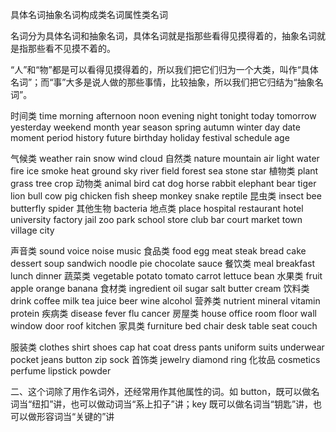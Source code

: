 具体名词抽象名词构成类名词属性类名词

名词分为具体名词和抽象名词，具体名词就是指那些看得见摸得着的，抽象名词就是指那些看不见摸不着的。

“人”和“物”都是可以看得见摸得着的，所以我们把它们归为一个大类，叫作“具体名词”；而“事”大多是说人做的那些事情，比较抽象，所以我们把它归结为“抽象名词”。

时间类 time morning afternoon noon evening night tonight today tomorrow yesterday weekend month year season spring autumn winter day date moment period history future birthday holiday festival schedule age

气候类 weather rain snow wind cloud 自然类 nature mountain air light water fire ice smoke heat ground sky river field forest sea stone star 植物类 plant grass tree crop 动物类 animal bird cat dog horse rabbit elephant bear tiger lion bull cow pig chicken fish sheep monkey snake reptile 昆虫类 insect bee butterfly spider 其他生物 bacteria 地点类 place hospital restaurant hotel university factory jail zoo park school store club bar court market town village city

声音类 sound voice noise music 食品类 food egg meat steak bread cake dessert soup sandwich noodle pie chocolate sauce 餐饮类 meal breakfast lunch dinner 蔬菜类 vegetable potato tomato carrot lettuce bean 水果类 fruit apple orange banana 食材类 ingredient oil sugar salt butter cream 饮料类 drink coffee milk tea juice beer wine alcohol 营养类 nutrient mineral vitamin protein 疾病类 disease fever flu cancer 房屋类 house office room floor wall window door roof kitchen 家具类 furniture bed chair desk table seat couch

服装类 clothes shirt shoes cap hat coat dress pants uniform suits underwear pocket jeans button zip sock 首饰类 jewelry diamond ring 化妆品 cosmetics perfume lipstick powder

二、这个词除了用作名词外，还经常用作其他属性的词。如 button，既可以做名词当“纽扣”讲，也可以做动词当“系上扣子”讲；key 既可以做名词当“钥匙”讲，也可以做形容词当“关键的”讲
